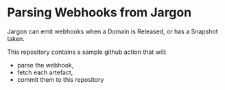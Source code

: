 # Parsing Webhooks from Jargon

Jargon can emit webhooks when a Domain is Released, or has a Snapshot taken.

This repository contains a sample github action that will:

- parse the webhook,
- fetch each artefact,
- commit them to this repository

  
